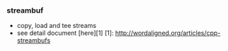 ### streambuf
- copy, load and tee streams
- see detail document [here][1]
[1]: http://wordaligned.org/articles/cpp-streambufs

